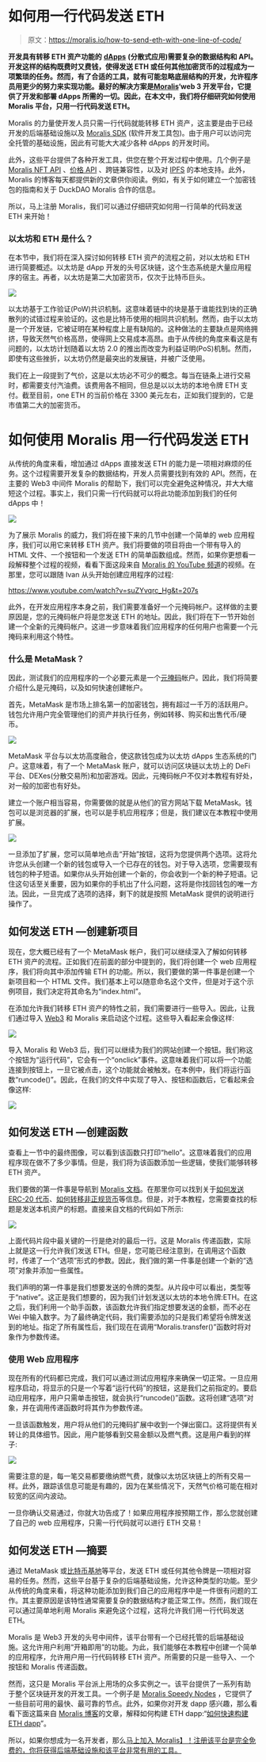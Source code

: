 # 如何用一行代码发送 ETH

> 原文：<https://moralis.io/how-to-send-eth-with-one-line-of-code/>

**开发具有转移 ETH 资产功能的** [**dApps**](https://moralis.io/decentralized-applications-explained-what-are-dapps/) **(分散式应用)需要复杂的数据结构和 API。开发这样的结构既费时又费钱，使得发送 ETH 或任何其他加密货币的过程成为一项繁琐的任务。然而，有了合适的工具，就有可能忽略底层结构的开发，允许程序员用更少的努力来实现功能。最好的解决方案是**[**Moralis**](http://moralis.io/)**‘web 3 开发平台，它提供了开发和部署 dApps 所需的一切。因此，在本文中，我们将仔细研究如何使用 Moralis 平台，只用一行代码发送 ETH。**

Moralis 的力量使开发人员只需一行代码就能转移 ETH 资产，这主要是由于已经开发的后端基础设施以及 [Moralis SDK](https://moralis.io/exploring-moralis-sdk-the-ultimate-web3-sdk/) (软件开发工具包)。由于用户可以访问完全托管的基础设施，因此有可能大大减少各种 dApps 的开发时间。

此外，这些平台提供了各种开发工具，供您在整个开发过程中使用。几个例子是[Moralis NFT API](https://moralis.io/announcing-the-moralis-nft-api/) 、[价格 API](https://moralis.io/introducing-the-moralis-price-api/) 、跨链兼容性，以及对 [IPFS](https://moralis.io/what-is-ipfs-interplanetary-file-system/) 的本地支持。此外，Moralis 的博客每天都提供新的文章供你阅读。例如，有关于如何建立一个加密钱包的指南和关于 DuckDAO Moralis 合作的信息。

所以，马上注册 Moralis，我们可以通过仔细研究如何用一行简单的代码发送 ETH 来开始！

### 以太坊和 ETH 是什么？

在本节中，我们将在深入探讨如何转移 ETH 资产的流程之前，对以太坊和 ETH 进行简要概述。以太坊是 dApp 开发的头号区块链，这个生态系统是大量应用程序的宿主。再者，以太坊是第二大加密货币，仅次于比特币巨头。

![](img/28020e9dca58572f286512b008d6acdc.png)

以太坊基于工作验证(PoW)共识机制。这意味着链中的块是基于谁能找到块的正确散列的试错过程来验证的。这也是比特币使用的相同共识机制。然而，由于以太坊是一个开发链，它被证明在某种程度上是有缺陷的。这种做法的主要缺点是网络拥挤，导致天然气价格高昂，使得网上交易成本高昂。由于从传统的角度来看这是有问题的，以太坊计划随着以太坊 2.0 的推出而改变为利益证明(PoS)机制。然而，即使有这些挫折，以太坊仍然是最突出的发展链，并被广泛使用。

我们在上一段提到了气价，这是以太坊必不可少的概念。每当在链条上进行交易时，都需要支付汽油费。该费用各不相同，但总是以以太坊的本地令牌 ETH 支付。截至目前，one ETH 的当前价格在 3300 美元左右，正如我们提到的，它是市值第二大的加密货币。

# 如何使用 Moralis 用一行代码发送 ETH

从传统的角度来看，增加通过 dApps 直接发送 ETH 的能力是一项相对麻烦的任务。这个过程需要开发复杂的数据结构，开发人员需要找到有效的 API。然而，在主要的 Web3 中间件 Moralis 的帮助下，我们可以完全避免这种情况，并大大缩短这个过程。事实上，我们只需一行代码就可以将此功能添加到我们的任何 dApps 中！

![](img/8922aec86befe9f32221d880058a82bc.png)

为了展示 Moralis 的威力，我们将在接下来的几节中创建一个简单的 web 应用程序，我们可以用它来转移 ETH 资产。我们将要做的项目将由一个带有导入的 HTML 文件、一个按钮和一个发送 ETH 的简单函数组成。然而，如果你更想看一段解释整个过程的视频，看看下面这段来自 [Moralis 的 YouTube 频道](https://www.youtube.com/channel/UCgWS9Q3P5AxCWyQLT2kQhBw)的视频。在那里，您可以跟随 Ivan 从头开始创建应用程序的过程:

https://www.youtube.com/watch?v=suZYvqrc_Hg&t=207s

此外，在开发应用程序本身之前，我们需要准备好一个元掩码帐户。这样做的主要原因是，您的元掩码帐户将是您发送 ETH 的地址。因此，我们将在下一节开始创建一个全新的元掩码帐户。这进一步意味着我们应用程序的任何用户也需要一个元掩码来利用这个特性。

### 什么是 MetaMask？

因此，测试我们的应用程序的一个必要元素是一个[元掩码](https://moralis.io/metamask-explained-what-is-metamask/)帐户。因此，我们将简要介绍什么是元掩码，以及如何快速创建帐户。

首先，MetaMask 是市场上排名第一的加密钱包，拥有超过一千万的活跃用户。钱包允许用户完全管理他们的资产并执行任务，例如转移、购买和出售代币/硬币。

![](img/fe64a8456b3c24299d8ee91b5cb96fcd.png)

MetaMask 平台与以太坊高度融合，使这款钱包成为以太坊 dApps 生态系统的门户。这意味着，有了一个 MetaMask 账户，就可以访问区块链以太坊上的 DeFi 平台、DEXes(分散交易所)和加密游戏。因此，元掩码帐户不仅对本教程有好处，对一般的加密也有好处。

建立一个账户相当容易，你需要做的就是从他们的官方网站下载 MetaMask。钱包可以是浏览器的扩展，也可以是手机应用程序；但是，我们建议在本教程中使用扩展。

![](img/d204cf1d6818233160f06685bf8e0dda.png)

一旦添加了扩展，您可以简单地点击“开始”按钮，这将为您提供两个选项。这将允许您从头创建一个新的钱包或导入一个已存在的钱包。对于导入选项，您需要现有钱包的种子短语。如果你从头开始创建一个新的，你会收到一个新的种子短语。记住这句话至关重要，因为如果你的手机出了什么问题，这将是你找回钱包的唯一方法。因此，一旦完成了选项的选择，剩下的就是按照 MetaMask 提供的说明进行操作了。

## 如何发送 ETH —创建新项目

现在，您大概已经有了一个 MetaMask 帐户，我们可以继续深入了解如何转移 ETH 资产的流程。正如我们在前面的部分中提到的，我们将创建一个 web 应用程序，我们将向其中添加传输 ETH 的功能。所以，我们要做的第一件事是创建一个新项目和一个 HTML 文件。我们基本上可以随意命名这个文件，但是对于这个示例项目，我们决定将其命名为“index.html”。

在添加允许我们转移 ETH 资产的特性之前，我们需要进行一些导入。因此，让我们通过导入 [Web3](https://moralis.io/the-ultimate-guide-to-web3-what-is-web3/) 和 Moralis 来启动这个过程。这些导入看起来会像这样:

![](img/9cff469c03613f1e094af72fb2836fe4.png)

导入 Moralis 和 Web3 后，我们可以继续为我们的网站创建一个按钮。我们称这个按钮为“运行代码”，它会有一个“onclick”事件。这意味着我们可以将一个功能连接到按钮上，一旦它被点击，这个功能就会被触发。在本例中，我们将运行函数“runcode()”。因此，在我们的文件中实现了导入、按钮和函数后，它看起来会像这样:

![](img/d48ac05e22590eacd115d38a8774c740.png)

## 如何发送 ETH —创建函数

查看上一节中的最终图像，可以看到该函数只打印“hello”。这意味着我们的应用程序现在做不了多少事情。但是，我们将为该函数添加一些逻辑，使我们能够转移 ETH 资产。

我们要做的第一件事是导航到 [Moralis 文档](https://docs.moralis.io/moralis-server/sending-assets?utm_source=blog&utm_medium=post&utm_campaign=Want%2520the%2520Latest%2520in%2520%253Cspan%253EBlockchain%2520Development%253F%253C%252Fspan%253E)。在那里你可以找到关于[如何发送 ERC-20 代币](https://moralis.io/how-to-send-erc-20-tokens/)、[如何转移非正规货币](https://moralis.io/how-to-transfer-nfts-with-one-line-of-code/)等信息。但是，对于本教程，您需要查找的标题是发送本机资产的标题。直接来自文档的代码如下所示:

![](img/1197203fb3a044123cece4aa77113b94.png)

上面代码片段中最关键的一行是绝对的最后一行。这是 Moralis 传递函数，实际上就是这一行允许我们发送 ETH。但是，您可能已经注意到，在调用这个函数时，传递了一个“选项”形式的参数。因此，我们做的第一件事是创建一个新的“选项”对象并添加一些属性。

我们声明的第一件事是我们想要发送的令牌的类型。从片段中可以看出，类型等于“native”。这正是我们想要的，因为我们计划发送以太坊的本地令牌:ETH。在这之后，我们利用一个助手函数，该函数允许我们指定想要发送的金额，而不必在 Wei 中输入数字。为了最终确定代码，我们需要添加的只是我们希望将令牌发送到的地址。指定了所有属性后，我们现在在调用“Moralis.transfer()”函数时将对象作为参数传递。

### 使用 Web 应用程序

现在所有的代码都已完成，我们可以通过测试应用程序来确保一切正常。一旦应用程序启动，将显示的只是一个写着“运行代码”的按钮，这是我们之前指定的。要启动应用程序，用户只需单击按钮，就会执行“runcode()”函数。这将创建“选项”对象，并在调用传递函数时将其作为参数传递。

一旦该函数触发，用户将从他们的元掩码扩展中收到一个弹出窗口。这将提供有关转让的具体细节。因此，用户能够看到交易金额以及燃气费。这是用户看到的样子:

![](img/12b0a92bdb6221e2283a9d1d11b41a80.png)

需要注意的是，每一笔交易都要缴纳燃气费，就像以太坊区块链上的所有交易一样。此外，跟踪该信息可能是有趣的，因为在某些情况下，天然气价格可能在相对较宽的区间内波动。

一旦你确认交易通过，你就大功告成了！如果应用程序按预期工作，那么您就创建了自己的 web 应用程序，只需一行代码就可以进行 ETH 交易！

## 如何发送 ETH —摘要

通过 MetaMask 或[比特币基地](https://www.coinbase.com/)等平台，发送 ETH 或任何其他令牌是一项相对容易的任务。然而，这些平台基于复杂的后端基础设施，允许这种类型的功能。至少从传统的角度来看，将这种功能添加到我们自己的应用程序中是一件很有问题的工作。其主要原因是该特性通常需要复杂的数据结构才能正常工作。然而，我们现在可以通过简单地利用 Moralis 来避免这个过程，这将允许我们用一行代码发送 ETH。

Moralis 是 Web3 开发的头号中间件，该平台带有一个已经托管的后端基础设施。这允许用户利用“开箱即用”的功能。为此，我们能够在本教程中创建一个简单的应用程序，允许用户用一行代码转移 ETH 资产。所需要的只是一些导入、一个按钮和 Moralis 传递函数。

然而，这只是 Moralis 平台派上用场的众多实例之一。该平台提供了一系列有助于整个区块链开发的开发工具。一个例子是 [Moralis Speedy Nodes](https://moralis.io/speedy-nodes/?utm_source=blog&utm_medium=post&utm_campaign=Want%2520the%2520Latest%2520in%2520%253Cspan%253EBlockchain%2520Development%253F%253C%252Fspan%253E) ，它提供了一些目前可用的最快、最可靠的节点。此外，如果你对开发 dapp 感兴趣，那么看看下面这篇来自 [Moralis 博客](https://moralis.io/blog/)的文章，解释如何构建 ETH dapp:“[如何快速构建 ETH dapp](https://moralis.io/how-to-build-eth-dapps-quickly/)”。

所以，如果你想成为一名开发者，那么[马上加入 Moralis】！注册该平台是完全免费的，你将获得后端基础设施和该平台非常有用的工具。](https://admin.moralis.io/register?utm_source=blog&utm_medium=post&utm_campaign=Want%2520the%2520Latest%2520in%2520%253Cspan%253EBlockchain%2520Development%253F%253C%252Fspan%253E)